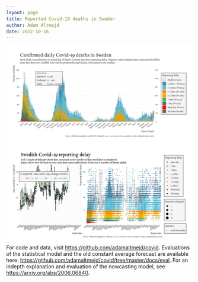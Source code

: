 ```yaml
---
layout: page
title: Reported Covid-19 deaths in Sweden
author: Adam Altmejd
date: 2022-10-16
---
```


![Graph of Swedish Covid-19 deaths with reporting delay.](deaths_lag_sweden_2022-10-16.png "Swedish Covid-19 deaths.")
![Graph of Swedish Covid-19 reporting delay in daily deaths.](lag_trend_sweden_2022-10-16.png "Trend in Swedish Covid-19 mortality reporting delay.")
For code and data, visit <https://github.com/adamaltmejd/covid>.
Evaluations of the statistical model and the old constant average forecast are available here: <https://github.com/adamaltmejd/covid/tree/master/docs/eval>.
For an indepth explanation and evaluation of the nowcasting model, see <https://arxiv.org/abs/2006.06840>.
